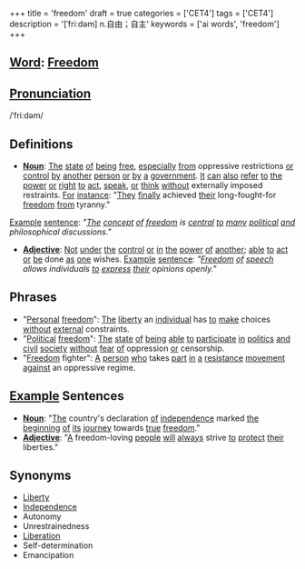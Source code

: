 +++
title = 'freedom'
draft = true
categories = ['CET4']
tags = ['CET4']
description = '[ˈfriːdəm] n.自由；自主'
keywords = ['ai words', 'freedom']
+++

## [Word](/post/word/): [Freedom](/post/freedom/)

## [Pronunciation](/post/pronunciation/)
/ˈfriːdəm/

## Definitions
- **[Noun](/post/noun/)**: [The](/post/the/) [state](/post/state/) [of](/post/of/) [being](/post/being/) [free](/post/free/), [especially](/post/especially/) [from](/post/from/) oppressive restrictions [or](/post/or/) [control](/post/control/) [by](/post/by/) [another](/post/another/) [person](/post/person/) [or](/post/or/) [by](/post/by/) [a](/post/a/) [government](/post/government/). [It](/post/it/) [can](/post/can/) [also](/post/also/) [refer](/post/refer/) [to](/post/to/) [the](/post/the/) [power](/post/power/) [or](/post/or/) [right](/post/right/) [to](/post/to/) [act](/post/act/), [speak](/post/speak/), [or](/post/or/) [think](/post/think/) [without](/post/without/) externally imposed restraints. [For](/post/for/) [instance](/post/instance/): "[They](/post/they/) [finally](/post/finally/) achieved [their](/post/their/) long-fought-for [freedom](/post/freedom/) [from](/post/from/) tyranny."

[Example](/post/example/) [sentence](/post/sentence/): _"[The](/post/the/) [concept](/post/concept/) [of](/post/of/) [freedom](/post/freedom/) is [central](/post/central/) [to](/post/to/) [many](/post/many/) [political](/post/political/) [and](/post/and/) philosophical discussions."_
  
- **[Adjective](/post/adjective/)**: [Not](/post/not/) [under](/post/under/) [the](/post/the/) [control](/post/control/) [or](/post/or/) [in](/post/in/) [the](/post/the/) [power](/post/power/) [of](/post/of/) [another](/post/another/); [able](/post/able/) [to](/post/to/) [act](/post/act/) [or](/post/or/) [be](/post/be/) done [as](/post/as/) [one](/post/one/) wishes. [Example](/post/example/) [sentence](/post/sentence/): _"[Freedom](/post/freedom/) [of](/post/of/) [speech](/post/speech/) allows individuals [to](/post/to/) [express](/post/express/) [their](/post/their/) opinions openly."_

## Phrases
- "[Personal](/post/personal/) [freedom](/post/freedom/)": [The](/post/the/) [liberty](/post/liberty/) an [individual](/post/individual/) has [to](/post/to/) [make](/post/make/) choices [without](/post/without/) [external](/post/external/) constraints.
- "[Political](/post/political/) [freedom](/post/freedom/)": [The](/post/the/) [state](/post/state/) [of](/post/of/) [being](/post/being/) [able](/post/able/) [to](/post/to/) [participate](/post/participate/) [in](/post/in/) [politics](/post/politics/) [and](/post/and/) [civil](/post/civil/) [society](/post/society/) [without](/post/without/) [fear](/post/fear/) [of](/post/of/) oppression [or](/post/or/) censorship.
- "[Freedom](/post/freedom/) fighter": [A](/post/a/) [person](/post/person/) [who](/post/who/) takes [part](/post/part/) [in](/post/in/) [a](/post/a/) [resistance](/post/resistance/) [movement](/post/movement/) [against](/post/against/) an oppressive regime.

## [Example](/post/example/) Sentences
- **[Noun](/post/noun/)**: "[The](/post/the/) country's declaration [of](/post/of/) [independence](/post/independence/) marked [the](/post/the/) [beginning](/post/beginning/) [of](/post/of/) [its](/post/its/) [journey](/post/journey/) towards [true](/post/true/) [freedom](/post/freedom/)."
- **[Adjective](/post/adjective/)**: "[A](/post/a/) freedom-loving [people](/post/people/) [will](/post/will/) [always](/post/always/) strive [to](/post/to/) [protect](/post/protect/) [their](/post/their/) liberties."

## Synonyms
- [Liberty](/post/liberty/)
- [Independence](/post/independence/)
- Autonomy
- Unrestrainedness
- [Liberation](/post/liberation/)
- Self-determination
- Emancipation
